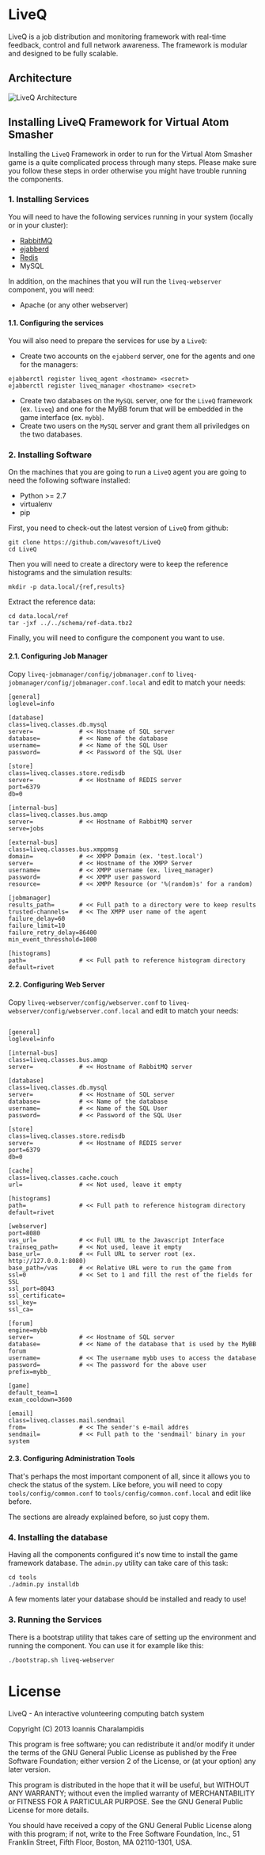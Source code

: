 
# LiveQ

LiveQ is a job distribution and monitoring framework with real-time feedback, control and full network awareness. The framework is modular and designed to be fully scalable.

## Architecture

![LiveQ Architecture](/doc/img/architecture.png?raw=true "LiveQ Architecture")

## Installing LiveQ Framework for Virtual Atom Smasher

Installing the `LiveQ` Framework in order to run for the Virtual Atom Smasher game is a quite complicated process through many steps. Please make sure you follow these steps in order otherwise you might have trouble running the components.

### 1. Installing Services

You will need to have the following services running in your system (locally or in your cluster):

- [RabbitMQ](https://www.rabbitmq.com/download.html)
- [ejabberd](http://docs.ejabberd.im/admin/guide/installation/)
- [Redis](http://redis.io/download)
- MySQL

In addition, on the machines that you will run the `liveq-webserver` component, you will need:

- Apache (or any other webserver)

#### 1.1. Configuring the services

You will also need to prepare the services for use by a `LiveQ`:

- Create two accounts on the `ejabberd` server, one for the agents and one for the managers:

```
ejabberctl register liveq_agent <hostname> <secret>
ejabberctl register liveq_manager <hostname> <secret>
```

- Create two databases on the `MySQL` server, one for the `LiveQ` framework (ex. `liveq`) and one for the MyBB forum that will be embedded in the game interface (ex. `mybb`).
- Create two users on the `MySQL` server and grant them all priviledges on the two databases. 

### 2. Installing Software

On the machines that you are going to run a `LiveQ` agent you are going to need the following software installed:

- Python >= 2.7
- virtualenv 
- pip

First, you need to check-out the latest version of `LiveQ` from github:

```
git clone https://github.com/wavesoft/LiveQ
cd LiveQ
```

Then you will need to create a directory were to keep the reference histograms and the simulation results:

```
mkdir -p data.local/{ref,results}
```

Extract the reference data:

```
cd data.local/ref
tar -jxf ../../schema/ref-data.tbz2
```

Finally, you will need to configure the component you want to use.

#### 2.1. Configuring Job Manager

Copy `liveq-jobmanager/config/jobmanager.conf` to `liveq-jobmanager/config/jobmanager.conf.local` and edit to match your needs:

```
[general]
loglevel=info

[database]
class=liveq.classes.db.mysql
server=				# << Hostname of SQL server
database=			# << Name of the database
username=			# << Name of the SQL User
password=			# << Password of the SQL User

[store]
class=liveq.classes.store.redisdb
server=				# << Hostname of REDIS server
port=6379
db=0

[internal-bus]
class=liveq.classes.bus.amqp
server=				# << Hostname of RabbitMQ server
serve=jobs

[external-bus]
class=liveq.classes.bus.xmppmsg
domain=				# << XMPP Domain (ex. 'test.local')
server=				# << Hostname of the XMPP Server
username=			# << XMPP username (ex. liveq_manager)
password=			# << XMPP user password
resource=			# << XMPP Resource (or '%(random)s' for a random)

[jobmanager]
results_path=		# << Full path to a directory were to keep results
trusted-channels=	# << The XMPP user name of the agent
failure_delay=60
failure_limit=10
failure_retry_delay=86400
min_event_thresshold=1000

[histograms]
path=				# << Full path to reference histogram directory 
default=rivet
```

#### 2.2. Configuring Web Server

Copy `liveq-webserver/config/webserver.conf` to `liveq-webserver/config/webserver.conf.local` and edit to match your needs:

```

[general]
loglevel=info

[internal-bus]
class=liveq.classes.bus.amqp
server=				# << Hostname of RabbitMQ server

[database]
class=liveq.classes.db.mysql
server=				# << Hostname of SQL server
database=			# << Name of the database
username=			# << Name of the SQL User
password=			# << Password of the SQL User

[store]
class=liveq.classes.store.redisdb
server=				# << Hostname of REDIS server
port=6379
db=0

[cache]
class=liveq.classes.cache.couch
url=				# << Not used, leave it empty

[histograms]
path=				# << Full path to reference histogram directory 
default=rivet

[webserver]
port=8080
vas_url=			# << Full URL to the Javascript Interface
trainseq_path=		# << Not used, leave it empty
base_url=			# << Full URL to server root (ex. http://127.0.0.1:8080)
base_path=/vas 		# << Relative URL were to run the game from
ssl=0				# << Set to 1 and fill the rest of the fields for SSL
ssl_port=8043
ssl_certificate=
ssl_key=
ssl_ca=

[forum]
engine=mybb
server=				# << Hostname of SQL server
database=			# << Name of the database that is used by the MyBB forum
username=			# << The username mybb uses to access the database
password=			# << The password for the above user
prefix=mybb_

[game]
default_team=1
exam_cooldown=3600

[email]
class=liveq.classes.mail.sendmail
from=				# << The sender's e-mail addres
sendmail=			# << Full path to the 'sendmail' binary in your system
```

#### 2.3. Configuring Administration Tools

That's perhaps the most important component of all, since it allows you to check the status of the system. Like before, you will need to copy `tools/config/common.conf` to `tools/config/common.conf.local` and edit like before.

The sections are already explained before, so just copy them.

### 4. Installing the database

Having all the components configured it's now time to install the game framework database. The `admin.py` utility can take care of this task:

```
cd tools
./admin.py installdb
```

A few moments later your database should be installed and ready to use!

### 3. Running the Services

There is a bootstrap utility that takes care of setting up the environment and running the component. You can use it for example like this:

```
./bootstrap.sh liveq-webserver
```

# License

LiveQ - An interactive volunteering computing batch system

Copyright (C) 2013 Ioannis Charalampidis

This program is free software; you can redistribute it and/or
modify it under the terms of the GNU General Public License
as published by the Free Software Foundation; either version 2
of the License, or (at your option) any later version.

This program is distributed in the hope that it will be useful,
but WITHOUT ANY WARRANTY; without even the implied warranty of
MERCHANTABILITY or FITNESS FOR A PARTICULAR PURPOSE.  See the
GNU General Public License for more details.

You should have received a copy of the GNU General Public License
along with this program; if not, write to the Free Software
Foundation, Inc., 51 Franklin Street, Fifth Floor, Boston, MA  02110-1301, USA.
